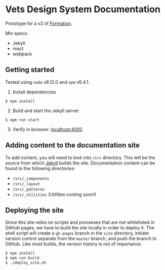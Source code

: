 # Vets Design System Documentation

Prototype for a v2 of [Formation](https://department-of-veterans-affairs.github.io/design-system).

Min specs:
- Jekyll
- react
- webpack

## Getting started

Tested using `node` v8.12.0 and `npm` v6.4.1.

1. Install dependencies
```
$ npm install
```

2. Build and start the Jekyll server
```
$ npm run start
````

3. Verify in browser: [localhost:4000](http://localhost:4000/)

## Adding content to the documentation site

To add content, you will need to look into `/src` directory. This will be the source from which [Jekyll](http://jekyllrb.com) builds the site. Documentation content can be found in the following directories:

* `/src/_components`
* `/src/_layout`
* `/src/_patterns`
* `/src/_utilities` (Utilities coming soon!)

## Deploying the site

Since this site relies on scripts and processes that are not whitelisted in GitHub pages, we have to build the site locally in order to deploy it. The shell script will create a `gh-pages` branch in the `site` directory, initiate version control separate from the `master` branch, and push the branch to GitHub. Like most builds, the version history is not of importance.

```bash
$ npm install
$ npm run build
$ ./deploy_site.sh 
```

